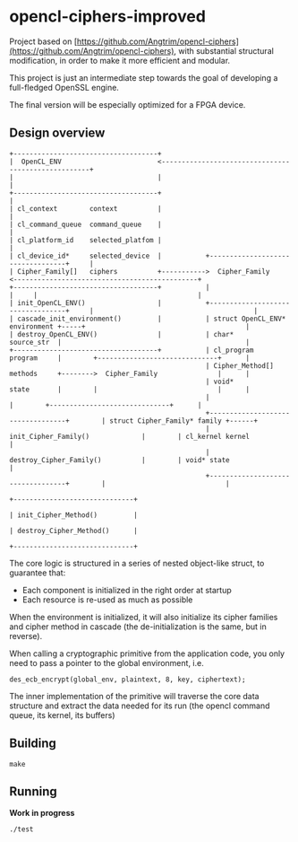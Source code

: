 # opencl-ciphers-improved

Project based on [https://github.com/Angtrim/opencl-ciphers](https://github.com/Angtrim/opencl-ciphers),
with substantial structural modification, in order to make it more efficient and modular.

This project is just an intermediate step towards the goal of developing a full-fledged
OpenSSL engine.

The final version will be especially optimized for a FPGA device.


## Design overview

    +------------------------------------+
    |  OpenCL_ENV                        <----------------------------------------------------+
    |                                    |                                                    |
    +------------------------------------+                                                    |
    | cl_context        context          |                                                    |
    | cl_command_queue  command_queue    |                                                    |
    | cl_platform_id    selected_platfom |                                                    |
    | cl_device_id*     selected_device  |           +----------------------------------+     |
    | Cipher_Family[]   ciphers          +----------->  Cipher_Family                   <----------------------------------------------+
    +------------------------------------+           |                                  |     |                                        |
    | init_OpenCL_ENV()                  |           +----------------------------------+     |                                        |
    | cascade_init_environment()         |           | struct OpenCL_ENV*   environment +-----+                                        |
    | destroy_OpenCL_ENV()               |           | char*                source_str  |                                              |
    +------------------------------------+           | cl_program           program     |        +------------------------------+      |
                                                     | Cipher_Method[]      methods     +-------->  Cipher_Family               |      |
                                                     | void*                state       |        |                              |      |
                                                     |                                  |        +------------------------------+      |
                                                     +----------------------------------+        | struct Cipher_Family* family +------+
                                                     | init_Cipher_Family()             |        | cl_kernel kernel             |
                                                     | destroy_Cipher_Family()          |        | void* state                  |
                                                     +----------------------------------+        |                              |
                                                                                                 +------------------------------+
                                                                                                 | init_Cipher_Method()         |
                                                                                                 | destroy_Cipher_Method()      |
                                                                                                 +------------------------------+

The core logic is structured in a series of nested object-like struct, to guarantee that:

* Each component is initialized in the right order at startup
* Each resource is re-used as much as possible

When the environment is initialized, it will also initialize its cipher families and
cipher method in cascade (the de-initialization is the same, but in reverse).

When calling a cryptographic primitive from the application code, you only need to
pass a pointer to the global environment, i.e.

    des_ecb_encrypt(global_env, plaintext, 8, key, ciphertext);

The inner implementation of the primitive will traverse the core data structure
and extract the data needed for its run (the opencl command queue, its kernel,
its buffers)


## Building

    make

## Running

**Work in progress**

    ./test
